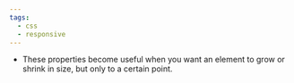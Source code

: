 ```yaml
---
tags:
  - css
  - responsive
---
```


- These properties become useful when you want an element to grow or shrink in size, but only to a certain point.